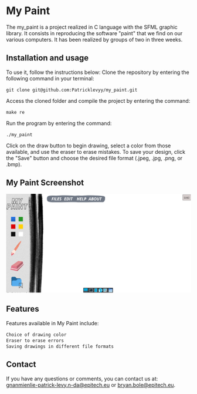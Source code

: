 # My Paint

The my_paint is a project realized in C language with the SFML graphic library. It consists in reproducing the software "paint" that we find on our various computers. It has been realized by groups of two in three weeks.

## Installation and usage

To use it, follow the instructions below:
Clone the repository by entering the following command in your terminal:

    git clone git@github.com:Patricklevyy/my_paint.git

Access the cloned folder and compile the project by entering the command:

    make re

Run the program by entering the command:

    ./my_paint

Click on the draw button to begin drawing, select a color from those available, and use the eraser to erase mistakes. To save your design, click the "Save" button and choose the desired file format (.jpeg, .jpg, .png, or .bmp).

## My Paint Screenshot

![my_paint](./pictures/paint.png)

## Features

Features available in My Paint include:

    Choice of drawing color
    Eraser to erase errors
    Saving drawings in different file formats

## Contact

If you have any questions or comments, you can contact us at: gnanmienlie-patrick-levy.n-da@epitech.eu or bryan.bole@epitech.eu.

